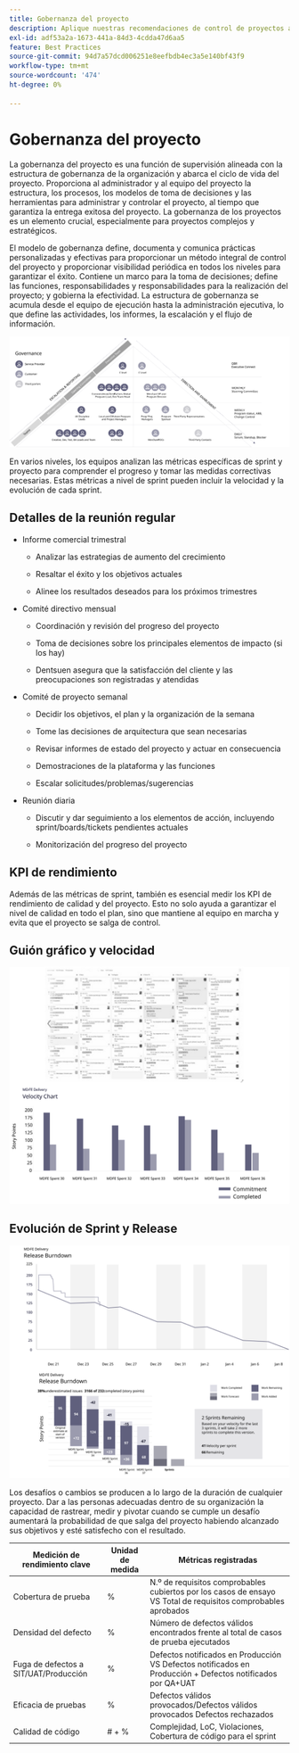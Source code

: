 ```yaml
---
title: Gobernanza del proyecto
description: Aplique nuestras recomendaciones de control de proyectos a su implementación de Adobe Commerce.
exl-id: adf53a2a-1673-441a-84d3-4cdda47d6aa5
feature: Best Practices
source-git-commit: 94d7a57dcd006251e8eefbdb4ec3a5e140bf43f9
workflow-type: tm+mt
source-wordcount: '474'
ht-degree: 0%

---
```


# Gobernanza del proyecto

La gobernanza del proyecto es una función de supervisión alineada con la estructura de gobernanza de la organización y abarca el ciclo de vida del proyecto. Proporciona al administrador y al equipo del proyecto la estructura, los procesos, los modelos de toma de decisiones y las herramientas para administrar y controlar el proyecto, al tiempo que garantiza la entrega exitosa del proyecto. La gobernanza de los proyectos es un elemento crucial, especialmente para proyectos complejos y estratégicos.

El modelo de gobernanza define, documenta y comunica prácticas personalizadas y efectivas para proporcionar un método integral de control del proyecto y proporcionar visibilidad periódica en todos los niveles para garantizar el éxito. Contiene un marco para la toma de decisiones; define las funciones, responsabilidades y responsabilidades para la realización del proyecto; y gobierna la efectividad. La estructura de gobernanza se acumula desde el equipo de ejecución hasta la administración ejecutiva, lo que define las actividades, los informes, la escalación y el flujo de información.

![Infografía de gobernanza del proyecto](../../assets/playbooks/project-governance.svg)

En varios niveles, los equipos analizan las métricas específicas de sprint y proyecto para comprender el progreso y tomar las medidas correctivas necesarias. Estas métricas a nivel de sprint pueden incluir la velocidad y la evolución de cada sprint.

## Detalles de la reunión regular

- Informe comercial trimestral

   - Analizar las estrategias de aumento del crecimiento

   - Resaltar el éxito y los objetivos actuales

   - Alinee los resultados deseados para los próximos trimestres

- Comité directivo mensual

   - Coordinación y revisión del progreso del proyecto

   - Toma de decisiones sobre los principales elementos de impacto (si los hay)

   - Dentsuen asegura que la satisfacción del cliente y las preocupaciones son registradas y atendidas

- Comité de proyecto semanal

   - Decidir los objetivos, el plan y la organización de la semana

   - Tome las decisiones de arquitectura que sean necesarias

   - Revisar informes de estado del proyecto y actuar en consecuencia

   - Demostraciones de la plataforma y las funciones

   - Escalar solicitudes/problemas/sugerencias

- Reunión diaria

   - Discutir y dar seguimiento a los elementos de acción, incluyendo sprint/boards/tickets pendientes actuales

   - Monitorización del progreso del proyecto

## KPI de rendimiento

Además de las métricas de sprint, también es esencial medir los KPI de rendimiento de calidad y del proyecto. Esto no solo ayuda a garantizar el nivel de calidad en todo el plan, sino que mantiene al equipo en marcha y evita que el proyecto se salga de control.

## Guión gráfico y velocidad

![Ejemplo de panel Kanban](../../assets/playbooks/kanban-board-chart.svg)

## Evolución de Sprint y Release

![Ejemplo de gráfico de evolución de sprint y release](../../assets/playbooks/sprint-release-burndown.svg)

Los desafíos o cambios se producen a lo largo de la duración de cualquier proyecto. Dar a las personas adecuadas dentro de su organización la capacidad de rastrear, medir y pivotar cuando se cumple un desafío aumentará la probabilidad de que salga del proyecto habiendo alcanzado sus objetivos y esté satisfecho con el resultado.

<table>
<thead>
  <tr>
    <th>Medición de rendimiento clave</th>
    <th>Unidad de medida</th>
    <th>Métricas registradas</th>
  </tr>
</thead>
<tbody>
  <tr>
    <td>Cobertura de prueba</td>
    <td>%</td>
    <td>N.º de requisitos comprobables cubiertos por los casos de ensayo VS Total de requisitos comprobables aprobados</td>
  </tr>
  <tr>
    <td>Densidad del defecto</td>
    <td>%</td>
    <td>Número de defectos válidos encontrados frente al total de casos de prueba ejecutados</td>
  </tr>
  <tr>
    <td>Fuga de defectos a SIT/UAT/Producción</td>
    <td>%</td>
    <td>Defectos notificados en Producción VS Defectos notificados en Producción + Defectos notificados por QA+UAT</td>
  </tr>
  <tr>
    <td>Eficacia de pruebas</td>
    <td>%</td>
    <td>Defectos válidos provocados/Defectos válidos provocados Defectos rechazados</td>
  </tr>
  <tr>
    <td>Calidad de código</td>
    <td># + %</td>
    <td>Complejidad, LoC, Violaciones, Cobertura de código para el sprint</td>
  </tr>
</tbody>
</table>
